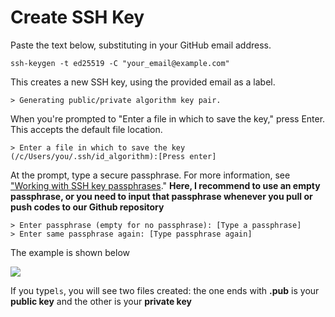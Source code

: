 # Create SSH Key

Paste the text below, substituting in your GitHub email address.

```
ssh-keygen -t ed25519 -C "your_email@example.com"
```

This creates a new SSH key, using the provided email as a label.

```
> Generating public/private algorithm key pair.
```

When you're prompted to "Enter a file in which to save the key," press Enter. This accepts the default file location.



```shell
> Enter a file in which to save the key (/c/Users/you/.ssh/id_algorithm):[Press enter]
```

At the prompt, type a secure passphrase. For more information, see ["Working with SSH key passphrases](https://docs.github.com/en/articles/working-with-ssh-key-passphrases)." **Here, I recommend to use an empty passphrase, or you need to input that passphrase whenever you pull or push codes to our Github repository**

```
> Enter passphrase (empty for no passphrase): [Type a passphrase]
> Enter same passphrase again: [Type passphrase again]
```

The example is shown below

![](../.gitbook/assets/git\_create\_ssh\_key.png)

If you type`ls`, you will see two files created: the one ends with **.pub** is your **public key** and the other is your **private key**
